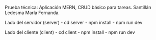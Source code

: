 Prueba técnica: Aplicación MERN, CRUD básico para tareas. Santillán Ledesma María Fernanda.

  Lado del servidor (server)
    - cd server
    - npm install
    - npm run dev

  Lado del cliente (client)
    - cd client
    - npm install 
    - npm run dev
  

